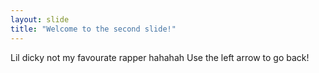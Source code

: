 ```yaml
---
layout: slide
title: "Welcome to the second slide!"
---
```

Lil dicky not my favourate rapper hahahah
Use the left arrow to go back! 
